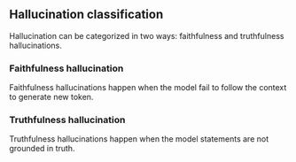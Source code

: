 ## Hallucination classification

Hallucination can be categorized in two ways: faithfulness and truthfulness hallucinations.

### Faithfulness hallucination 

Faithfulness hallucinations happen when the model fail to follow the context to generate new token.

### Truthfulness hallucination

Truthfulness hallucinations happen when the model statements are not grounded in truth.